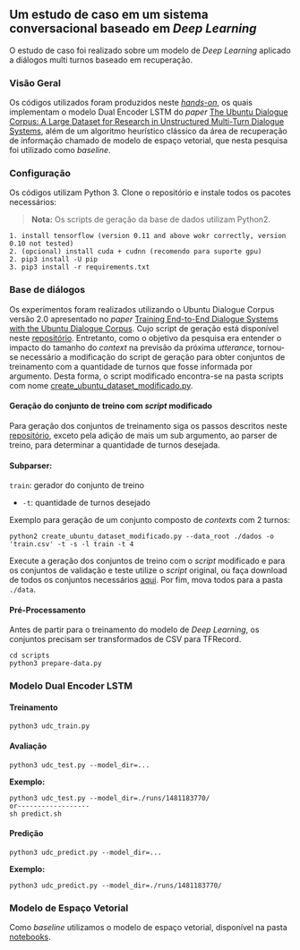 ## Um estudo de caso em um sistema conversacional baseado em *Deep Learning*
O estudo de caso foi realizado sobre um modelo de *Deep Learning* aplicado a diálogos multi turnos baseado em recuperação.

### Visão Geral
Os códigos utilizados foram produzidos neste [*hands-on*](http://www.wildml.com/2016/07/deep-learning-for-chatbots-2-retrieval-based-model-tensorflow), os quais implementam o modelo Dual Encoder LSTM do *paper* [The Ubuntu Dialogue Corpus: A Large Dataset for Research in Unstructured Multi-Turn Dialogue Systems](http://arxiv.org/abs/1506.08909), além de um algoritmo heurístico clássico da área de recuperação de informação chamado de modelo de espaço vetorial, que nesta pesquisa foi utilizado como *baseline*.

### Configuração

Os códigos utilizam Python 3. Clone o repositório e instale todos os pacotes necessários:
> **Nota:** Os scripts de geração da base de dados utilizam Python2.
```
1. install tensorflow (version 0.11 and above wokr correctly, version 0.10 not tested)
2. (opcional) install cuda + cudnn (recomendo para suporte gpu)
2. pip3 install -U pip
3. pip3 install -r requirements.txt
```

### Base de diálogos


Os experimentos foram realizados utilizando o Ubuntu Dialogue Corpus versão 2.0 apresentado no *paper* [Training End-to-End Dialogue Systems with the Ubuntu Dialogue Corpus](http://www.cs.toronto.edu/~lcharlin/papers/ubuntu_dialogue_dd17.pdf). Cujo script de geração está disponível neste [repositório](https://github.com/rkadlec/ubuntu-ranking-dataset-creator). 
Entretanto, como o objetivo da pesquisa era entender o impacto do tamanho do *context* na previsão da próxima *utterance*, tornou-se necessário a modificação do script de geração para obter conjuntos de treinamento com a quantidade de turnos que fosse informada por argumento. Desta forma, o script modificado encontra-se na pasta scripts com nome [create_ubuntu_dataset_modificado.py](https://github.com/amycardoso/retrieval-based-chatbot/blob/master/scripts/create_ubuntu_dataset_modificado.py).

#### Geração do conjunto de treino com *script* modificado
Para geração dos conjuntos de treinamento siga os passos descritos neste [repositório](https://github.com/rkadlec/ubuntu-ranking-dataset-creator), exceto pela adição de mais um sub argumento, ao parser de treino, para determinar a quantidade de turnos desejada. 
#### Subparser:

`train`: gerador do conjunto de treino

-   `-t`: quantidade de turnos desejado

Exemplo para geração de um conjunto composto de *contexts* com 2 turnos:
```
python2 create_ubuntu_dataset_modificado.py --data_root ./dados -o 'train.csv' -t -s -l train -t 4
```
Execute a geração dos conjuntos de treino com o *script* modificado e para os conjuntos de validação e teste utilize o *script* original, ou faça download de todos os conjuntos necessários [aqui](https://drive.google.com/open?id=1--1LbkFMUIx6J3hqHFMrVtdPTkp5K9FY). Por fim, mova todos para a pasta `./data`.

#### Pré-Processamento
Antes de partir para o treinamento do modelo de *Deep Learning*, os conjuntos precisam ser transformados de CSV para TFRecord.
```
cd scripts
python3 prepare-data.py
```
### Modelo Dual Encoder LSTM
#### Treinamento

```
python3 udc_train.py
```

#### Avaliação

```
python3 udc_test.py --model_dir=...
```


**Exemplo:**
```
python3 udc_test.py --model_dir=./runs/1481183770/
or------------------
sh predict.sh
```

#### Predição

```
python3 udc_predict.py --model_dir=...
```

**Exemplo:**
```
python3 udc_predict.py --model_dir=./runs/1481183770/
```

### Modelo de Espaço Vetorial

Como *baseline* utilizamos o modelo de espaço vetorial, disponível na pasta [notebooks](https://github.com/amycardoso/retrieval-based-chatbot/tree/master/notebooks).
